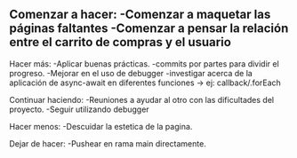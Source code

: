 Comenzar a hacer: 
-Comenzar a maquetar las páginas faltantes
-Comenzar a pensar la relación entre el carrito de compras y el usuario
-

Hacer más:
-Aplicar buenas prácticas.
-commits por partes para dividir el progreso.
-Mejorar en el uso de debugger
-investigar acerca de la aplicación de async-await en diferentes funciones -> ej: callback/.forEach

Continuar haciendo: 
-Reuniones a ayudar al otro con las dificultades del proyecto.
-Seguir utilizando debugger

Hacer menos:
-Descuidar la estetica de la pagina.

Dejar de hacer:
-Pushear en rama main directamente.

